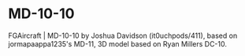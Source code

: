 # MD-10-10
FGAircraft | MD-10-10 by Joshua Davidson (it0uchpods/411), based on jormapaappa1235's MD-11, 3D model based on Ryan Millers DC-10.